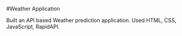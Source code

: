 #Weather Application

Built an API based Weather prediction application.
Used HTML, CSS, JavaScript, RapidAPI. 



